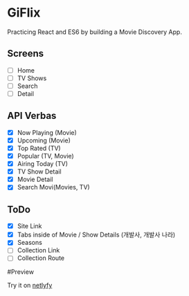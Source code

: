 # GiFlix

Practicing React and ES6 by building a Movie Discovery App.

## Screens

- [ ] Home
- [ ] TV Shows
- [ ] Search
- [ ] Detail

## API Verbas

- [x] Now Playing (Movie)
- [x] Upcoming (Movie)
- [x] Top Rated (TV)
- [x] Popular (TV, Movie)
- [x] Airing Today (TV)
- [x] TV Show Detail
- [x] Movie Detail
- [x] Search Movi(Movies, TV)

## ToDo

- [x] Site Link
- [x] Tabs inside of Movie / Show Details (개발사, 개발사 나라)
- [x] Seasons
- [ ] Collection Link
- [ ] Collection Route

#Preview

Try it on [netlyfy](https://goofy-mestorf-4a59d3.netlify.app/)
